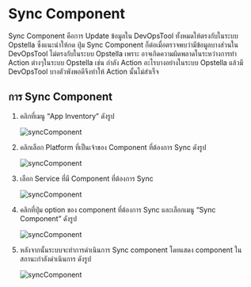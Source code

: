 # Sync Component

Sync Component คือการ Update ข้อมูลใน DevOpsTool ทั้งหมดให้ตรงกับในระบบ Opstella ซึ่งแนะนำให้กด ปุ่ม Sync Component ก็ต่อเมื่อตรวจพบว่ามีข้อมูลบางส่วนใน DevOpsTool ไม่ตรงกับในระบบ Opstella เพราะ อาจเกิดความผิดพลาดในระหว่างการทำ Action ต่างๆในระบบ Opstella เช่น กำลัง Action อะไรบางอย่างในระบบ Opstella แล้วมี DevOpsTool บางตัวพังพอดีจึงทำให้ Action นั้นไม่สำเร็จ

## การ Sync Component

1. คลิกที่เมนู “App Inventory” ดังรูป

   ![syncComponent](/images/usecase/clone-application/cloneApplication1.png)

2. คลิกเลือก Platform ที่เป็นเจ้าของ Component ที่ต้องการ Sync ดังรูป

   ![syncComponent](/images/usecase/clone-application/cloneApplication2.png)

3. เลือก Service ที่มี Component ที่ต้องการ Sync

   ![syncComponent](/images/troubleshoot/sync/syncComponent3.png)

4. คลิกที่ปุ่ม option ของ component ที่ต้องการ Sync และเลือกเมนู “Sync Component” ดังรูป

   ![syncComponent](/images/troubleshoot/sync/syncComponent1.png)

5. หลังจากนั้นระบบจะทำการดำเนินการ Sync component โดยแสดง component ในสถานะกำลังดำเนินการ ดังรูป

   ![syncComponent](/images/troubleshoot/sync/syncComponent2.png)
